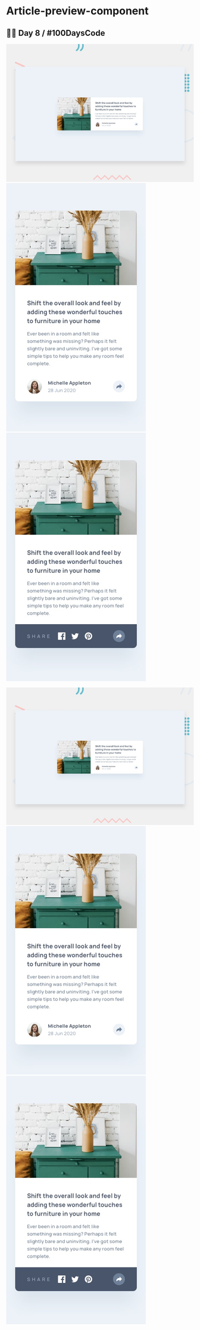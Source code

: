 # Article-preview-component
## 👨‍💻 Day 8 / #100DaysCode

<img src="https://github.com/SadeghRastgoo/Article-preview-component/blob/master/design/desktop-preview.jpg" alt="cover"/>
<img src="https://github.com/SadeghRastgoo/Article-preview-component/blob/master/design/mobile-design.jpg" alt="cover"/>
<img src="https://github.com/SadeghRastgoo/Article-preview-component/blob/master/design/mobile-active-state.jpg"  alt="cover"/>

<p float="left">
  <img src="https://github.com/SadeghRastgoo/Article-preview-component/blob/master/design/desktop-preview.jpg" alt="cover"/>
<img src="https://github.com/SadeghRastgoo/Article-preview-component/blob/master/design/mobile-design.jpg" alt="cover"/>
<img src="https://github.com/SadeghRastgoo/Article-preview-component/blob/master/design/mobile-active-state.jpg"  alt="cover"/>

</p>
